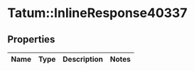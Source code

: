 # Tatum::InlineResponse40337

## Properties
Name | Type | Description | Notes
------------ | ------------- | ------------- | -------------

